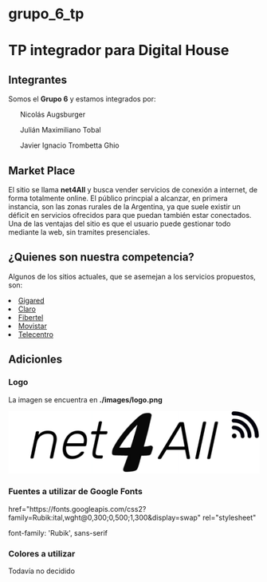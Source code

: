 # grupo_6_tp
<h1>TP integrador para Digital House</h1>

<h2>Integrantes</h2>
<p>Somos el <strong>Grupo 6</strong> y estamos integrados por:</p>

<nav>
 <ul>Nicolás Augsburger</ul>
 <ul>Julián Maximiliano Tobal</ul>
 <ul>Javier Ignacio Trombetta Ghio</ul>
</nav>

<h2>Market Place</h2>
<p>El sitio se llama <strong>net4All</strong> y busca vender servicios de conexión a internet, de forma totalmente online. El público princpial a alcanzar, en primera instancia, son las zonas rurales de la Argentina, ya que suele existir un déficit en servicios ofrecidos para que puedan también estar conectados. Una de las ventajas del sitio es que el usuario puede gestionar todo mediante la web, sin tramites presenciales.</p>

<h2>¿Quienes son nuestra competencia?</h2>
<p>Algunos de los sitios actuales, que se asemejan a los servicios propuestos, son:</p>
<nav>
  <li><a href="https://www.gigared.com.ar/">Gigared</a></li>
  <li><a href="https://www.claro.com.ar/personas">Claro</a></li>
  <li><a href="https://www.cablevisionfibertel.com.ar/">Fibertel</a></li>
  <li><a href="https://www.movistar.com.ar/">Movistar</a></li>
  <li><a href="https://telecentro.com.ar/">Telecentro</a></li>
</nav>

<h2>Adicionles</h2>
<h3>Logo</h3>
<p>La imagen se encuentra en <strong>./images/logo.png</strong></p>
<img src="https://github.com/javiertrombetta/grupo_6_tp/blob/main/public/images/logo.png" alt="Logo de net4All">

<h3>Fuentes a utilizar de Google Fonts</h2>
<p>href="https://fonts.googleapis.com/css2?family=Rubik:ital,wght@0,300;0,500;1,300&display=swap" rel="stylesheet"</p>
<p>font-family: 'Rubik', sans-serif</p>

<h3>Colores a utilizar</h2>
<p>Todavía no decidido</p>


